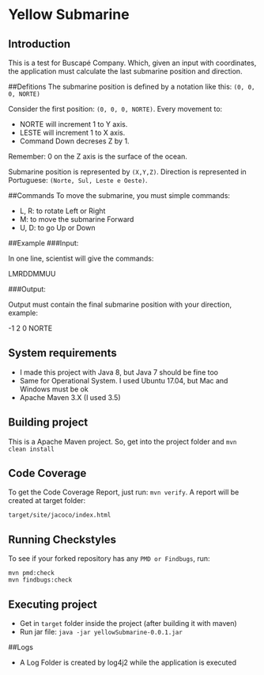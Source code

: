 # Yellow Submarine

## Introduction
This is a test for Buscapé Company.
Which, given an input with coordinates, the application must calculate the last submarine position and direction.

##Defitions
The submarine position is defined by a notation like this:
```(0, 0, 0, NORTE)```

Consider the first position: ```(0, 0, 0, NORTE)```.
Every movement to:
- NORTE will increment 1 to Y axis.
- LESTE will increment 1 to X axis.
- Command Down decreses Z by 1.

Remember: 0 on the Z axis is the surface of the ocean.

Submarine position is represented by ```(X,Y,Z)```.
Direction is represented in Portuguese: ```(Norte, Sul, Leste e Oeste)```.

##Commands
To move the submarine, you must simple commands:
- L, R: to rotate Left or Right
- M: to move the submarine Forward
- U, D: to go Up or Down

##Example
###Input:

In one line, scientist will give the commands:

LMRDDMMUU

###Output:

Output must contain the final submarine position with your direction, example:

-1 2 0 NORTE

## System requirements

- I made this project with Java 8, but Java 7 should be fine too
- Same for Operational System. I used Ubuntu 17.04, but Mac and Windows must be ok
- Apache Maven 3.X (I used 3.5)

## Building project

This is a Apache Maven project.
So, get into the project folder and ```mvn clean install```

## Code Coverage

To get the Code Coverage Report, just run: ```mvn verify```. A report will be created at target folder:

    target/site/jacoco/index.html

## Running Checkstyles

To see if your forked repository has any ```PMD or Findbugs```, run:

    mvn pmd:check
    mvn findbugs:check

## Executing project

- Get in ```target``` folder inside the project (after building it with maven)
- Run jar file: ```java -jar yellowSubmarine-0.0.1.jar```

##Logs 
- A Log Folder is created by log4j2 while the application is executed
